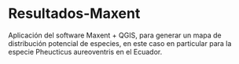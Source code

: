 # Resultados-Maxent
Aplicación del software Maxent + QGIS, para generar un mapa de distribución potencial de especies, en este caso en particular para la especie Pheucticus aureoventris en el Ecuador.
